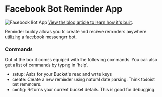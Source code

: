 # Facebook Bot Reminder App
![Facebook Bot App](https://cosmicjs.com/uploads/cf007360-4aec-11e7-86b9-030f138f68e4-Screen%20Shot%202017-06-06%20at%202.17.15%20PM.png)
[View the blog article to learn how it's built](https://cosmicjs.com/blog/how-to-build-a-facebook-bot-app-using-nodejs).

Reminder buddy allows you to create and recieve reminders anywhere utilizing a facebook messenger bot.

### Commands
Out of the box it comes equiped with the following commands. You can also get a list of commands by typing in 'help'.
- setup: Asks for your Bucket's read and write keys
- create: Create a new reminder using natural date parsing. Think todoist but reminders.
- config: Returns your current bucket details. This is good for debugging.
